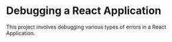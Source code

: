 # Debugging a React Application

This project involves debugging various types of errors in a React Application.
